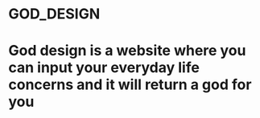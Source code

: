 # GOD_DESIGN
<h1>God design is a website where you can input your everyday life concerns and it will return a god for you</h1>
